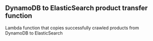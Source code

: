 ## DynamoDB to ElasticSearch product transfer function
Lambda function that copies successfully crawled products from DynamoDB to ElasticSearch